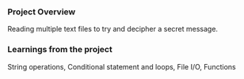 ### Project Overview

 Reading multiple text files to try and decipher a secret message.


### Learnings from the project

 
String operations,
Conditional statement and loops,
File I/O,
Functions


